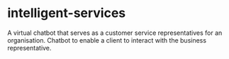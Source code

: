 # intelligent-services
A virtual chatbot that serves as a customer service representatives for an organisation. Chatbot to enable a client to interact with the business representative.
